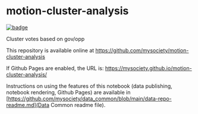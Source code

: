 
# motion-cluster-analysis

[![badge](https://mybinder.org/badge.svg)](https://mybinder.org/v2/gh/mysociety/motion-cluster-analysis/HEAD)

Cluster votes based on gov/opp

This repository is available online at https://github.com/mysociety/motion-cluster-analysis

If Github Pages are enabled, the URL is: https://mysociety.github.io/motion-cluster-analysis/

Instructions on using the features of this notebook (data publishing, notebook rendering, Github Pages) are available in [https://github.com/mysociety/data_common/blob/main/data-repo-readme.md](Data Common readme file).
